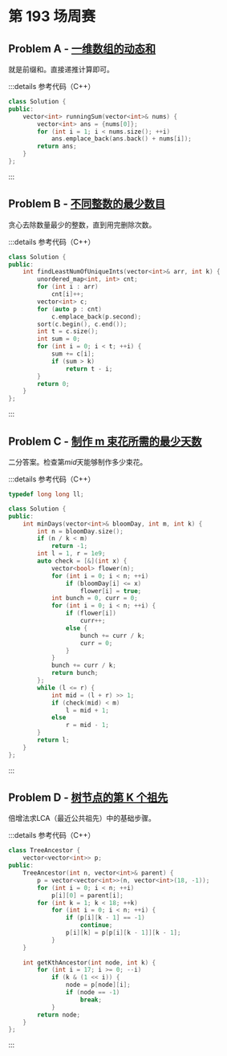 # 第 193 场周赛

## Problem A - [一维数组的动态和](https://leetcode.cn/problems/running-sum-of-1d-array/)

就是前缀和。直接递推计算即可。

:::details 参考代码（C++）

```cpp
class Solution {
public:
    vector<int> runningSum(vector<int>& nums) {
        vector<int> ans = {nums[0]};
        for (int i = 1; i < nums.size(); ++i)
            ans.emplace_back(ans.back() + nums[i]);
        return ans;
    }
};
```

:::

## Problem B - [不同整数的最少数目](https://leetcode.cn/problems/least-number-of-unique-integers-after-k-removals/)

贪心去除数量最少的整数，直到用完删除次数。

:::details 参考代码（C++）

```cpp
class Solution {
public:
    int findLeastNumOfUniqueInts(vector<int>& arr, int k) {
        unordered_map<int, int> cnt;
        for (int i : arr)
            cnt[i]++;
        vector<int> c;
        for (auto p : cnt)
            c.emplace_back(p.second);
        sort(c.begin(), c.end());
        int t = c.size();
        int sum = 0;
        for (int i = 0; i < t; ++i) {
            sum += c[i];
            if (sum > k)
                return t - i;
        }
        return 0;
    }
};
```

:::

## Problem C - [制作 m 束花所需的最少天数](https://leetcode.cn/problems/minimum-number-of-days-to-make-m-bouquets/)

二分答案。检查第$mid$天能够制作多少束花。

:::details 参考代码（C++）

```cpp
typedef long long ll;

class Solution {
public:
    int minDays(vector<int>& bloomDay, int m, int k) {
        int n = bloomDay.size();
        if (n / k < m)
            return -1;
        int l = 1, r = 1e9;
        auto check = [&](int x) {
            vector<bool> flower(n);
            for (int i = 0; i < n; ++i)
                if (bloomDay[i] <= x)
                    flower[i] = true;
            int bunch = 0, curr = 0;
            for (int i = 0; i < n; ++i) {
                if (flower[i])
                    curr++;
                else {
                    bunch += curr / k;
                    curr = 0;
                }
            }
            bunch += curr / k;
            return bunch;
        };
        while (l <= r) {
            int mid = (l + r) >> 1;
            if (check(mid) < m)
                l = mid + 1;
            else
                r = mid - 1;
        }
        return l;
    }
};
```

:::

## Problem D - [树节点的第 K 个祖先](https://leetcode.cn/problems/kth-ancestor-of-a-tree-node/)

倍增法求LCA（最近公共祖先）中的基础步骤。

:::details 参考代码（C++）

```cpp
class TreeAncestor {
    vector<vector<int>> p;
public:
    TreeAncestor(int n, vector<int>& parent) {
        p = vector<vector<int>>(n, vector<int>(18, -1));
        for (int i = 0; i < n; ++i)
            p[i][0] = parent[i];
        for (int k = 1; k < 18; ++k)
            for (int i = 0; i < n; ++i) {
                if (p[i][k - 1] == -1)
                    continue;
                p[i][k] = p[p[i][k - 1]][k - 1];
            }
    }
    
    int getKthAncestor(int node, int k) {
        for (int i = 17; i >= 0; --i)
            if (k & (1 << i)) {
                node = p[node][i];
                if (node == -1)
                    break;
            }
        return node;
    }
};
```

:::
